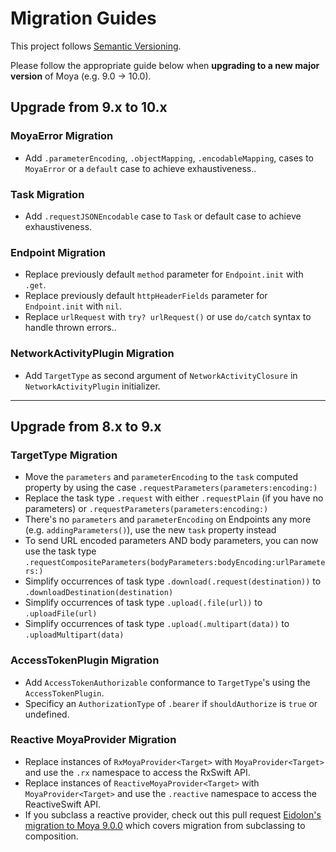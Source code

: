 # Migration Guides

This project follows [Semantic Versioning](http://semver.org).

Please follow the appropriate guide below when **upgrading to a new major version** of Moya (e.g. 9.0 -> 10.0).

## Upgrade from 9.x to 10.x

### MoyaError Migration
- Add `.parameterEncoding`, `.objectMapping`, `.encodableMapping`, cases to `MoyaError` or a `default` case to achieve exhaustiveness..

### Task Migration
- Add `.requestJSONEncodable` case to `Task` or default case to achieve exhaustiveness.

### Endpoint Migration
- Replace previously default `method` parameter for `Endpoint.init` with `.get`.
- Replace previously default `httpHeaderFields` parameter for `Endpoint.init` with `nil`.
- Replace `urlRequest` with `try? urlRequest()` or use `do/catch` syntax to handle thrown errors..

### NetworkActivityPlugin Migration
- Add `TargetType` as second argument of `NetworkActivityClosure` in `NetworkActivityPlugin` initializer.

----

## Upgrade from 8.x to 9.x

### TargetType Migration
- Move the `parameters` and `parameterEncoding` to the `task` computed property by using the case `.requestParameters(parameters:encoding:)`
- Replace the task type `.request` with either `.requestPlain` (if you have no parameters) or `.requestParameters(parameters:encoding:)`
- There's no `parameters` and `parameterEncoding` on Endpoints any more (e.g. `addingParameters()`), use the new `task` property instead
- To send URL encoded parameters AND body parameters, you can now use the task type `.requestCompositeParameters(bodyParameters:bodyEncoding:urlParameters:)`
- Simplify occurrences of task type `.download(.request(destination))` to `.downloadDestination(destination)`
- Simplify occurrences of task type `.upload(.file(url))` to `.uploadFile(url)`
- Simplify occurrences of task type `.upload(.multipart(data))` to `.uploadMultipart(data)`

### AccessTokenPlugin Migration
- Add `AccessTokenAuthorizable` conformance to `TargetType`'s using the `AccessTokenPlugin`.
- Specificy an `AuthorizationType` of `.bearer` if `shouldAuthorize` is `true` or undefined.

### Reactive MoyaProvider  Migration
- Replace instances of `RxMoyaProvider<Target>` with `MoyaProvider<Target>` and use the `.rx` namespace to access the RxSwift API.
- Replace instances of `ReactiveMoyaProvider<Target>` with `MoyaProvider<Target>` and use the `.reactive` namespace to access the ReactiveSwift API.
- If you subclass a reactive provider, check out this pull request [Eidolon's migration to Moya 9.0.0](https://github.com/artsy/eidolon/pull/669) which covers migration from subclassing to composition. 
